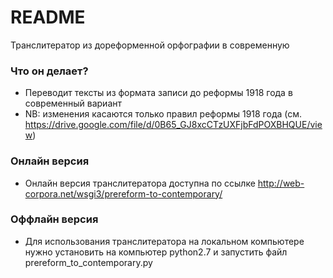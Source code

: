 # README #

Транслитератор из дореформенной орфографии в современную

### Что он делает? ###

* Переводит тексты из формата записи до реформы 1918 года в современный вариант
* NB: изменения касаются только правил реформы 1918 года (см. https://drive.google.com/file/d/0B65_GJ8xcCTzUXFjbFdPOXBHQUE/view)

### Онлайн версия ###

* Онлайн версия транслитератора доступна по ссылке http://web-corpora.net/wsgi3/prereform-to-contemporary/

### Оффлайн версия ###

* Для использования транслитератора на локальном компьютере нужно установить на компьютер python2.7 и запустить файл prereform_to_contemporary.py
